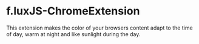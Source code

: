 f.luxJS-ChromeExtension
=======================

This extension makes the color of your browsers content adapt to the time of day, warm at night and like sunlight during the day.
